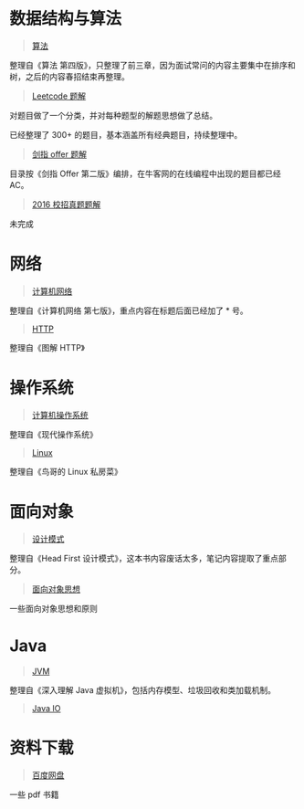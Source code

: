 # 数据结构与算法

> [算法](https://github.com/CyC2018/InnterviewNotes/blob/master/notes/算法.md)

整理自《算法 第四版》，只整理了前三章，因为面试常问的内容主要集中在排序和树，之后的内容春招结束再整理。

> [Leetcode 题解](https://github.com/CyC2018/InnterviewNotes/blob/master/notes/Leetcode%20题解.md)

对题目做了一个分类，并对每种题型的解题思想做了总结。

已经整理了 300+ 的题目，基本涵盖所有经典题目，持续整理中。

> [剑指 offer 题解](https://github.com/CyC2018/InnterviewNotes/blob/master/notes/剑指%20offer%20题解.md)

目录按《剑指 Offer 第二版》编排，在牛客网的在线编程中出现的题目都已经 AC。

> [2016 校招真题题解](https://github.com/CyC2018/InnterviewNotes/blob/master/notes/2016%20校招真题题解.md)

未完成

# 网络

> [计算机网络](https://github.com/CyC2018/InnterviewNotes/blob/master/notes/计算机网络.md)

整理自《计算机网络 第七版》，重点内容在标题后面已经加了 * 号。

> [HTTP](https://github.com/CyC2018/InnterviewNotes/blob/master/notes/HTTP.md)

整理自《图解 HTTP》

# 操作系统

> [计算机操作系统](https://github.com/CyC2018/InnterviewNotes/blob/master/notes/计算机操作系统.md)

整理自《现代操作系统》

> [Linux](https://github.com/CyC2018/InnterviewNotes/blob/master/notes/Linux.md)

整理自《鸟哥的 Linux 私房菜》

# 面向对象

> [设计模式](https://github.com/CyC2018/InnterviewNotes/blob/master/notes/设计模式.md)

整理自《Head First 设计模式》，这本书内容废话太多，笔记内容提取了重点部分。

> [面向对象思想](https://github.com/CyC2018/InnterviewNotes/blob/master/notes/面向对象思想.md)

一些面向对象思想和原则

# Java

> [JVM](https://github.com/CyC2018/InnterviewNotes/blob/master/notes/JVM.md)

整理自《深入理解 Java 虚拟机》，包括内存模型、垃圾回收和类加载机制。

> [Java IO](https://github.com/CyC2018/InnterviewNotes/blob/master/notes/Java%20IO.md)

# 资料下载

> [百度网盘](https://pan.baidu.com/s/1o9oD1s2#list/path=%2F)

一些 pdf 书籍
